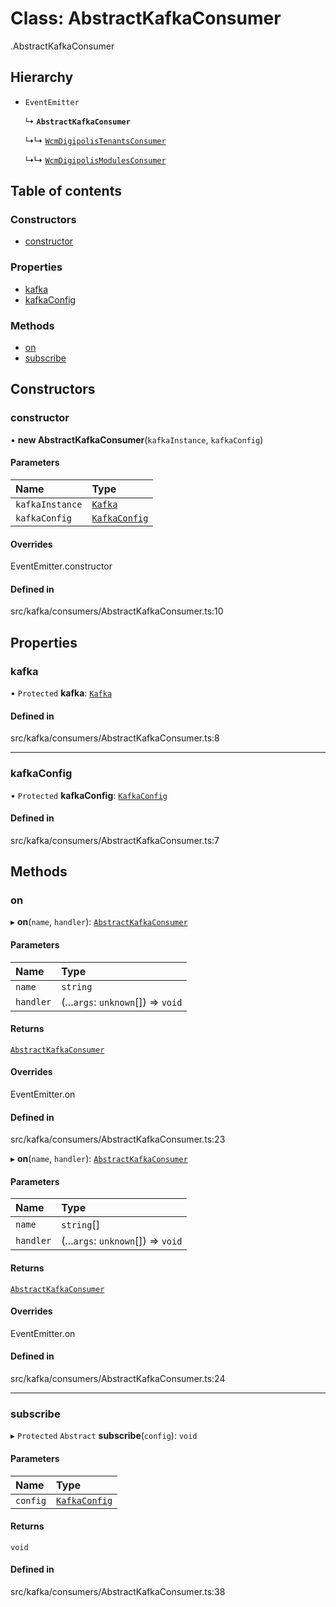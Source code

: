 # Class: AbstractKafkaConsumer

[<internal>](../wiki/%3Cinternal%3E).AbstractKafkaConsumer

## Hierarchy

- `EventEmitter`

  ↳ **`AbstractKafkaConsumer`**

  ↳↳ [`WcmDigipolisTenantsConsumer`](../wiki/%3Cinternal%3E.WcmDigipolisTenantsConsumer)

  ↳↳ [`WcmDigipolisModulesConsumer`](../wiki/%3Cinternal%3E.WcmDigipolisModulesConsumer)

## Table of contents

### Constructors

- [constructor](../wiki/%3Cinternal%3E.AbstractKafkaConsumer#constructor)

### Properties

- [kafka](../wiki/%3Cinternal%3E.AbstractKafkaConsumer#kafka)
- [kafkaConfig](../wiki/%3Cinternal%3E.AbstractKafkaConsumer#kafkaconfig)

### Methods

- [on](../wiki/%3Cinternal%3E.AbstractKafkaConsumer#on)
- [subscribe](../wiki/%3Cinternal%3E.AbstractKafkaConsumer#subscribe)

## Constructors

### constructor

• **new AbstractKafkaConsumer**(`kafkaInstance`, `kafkaConfig`)

#### Parameters

| Name | Type |
| :------ | :------ |
| `kafkaInstance` | [`Kafka`](../wiki/%3Cinternal%3E.Kafka) |
| `kafkaConfig` | [`KafkaConfig`](../wiki/%3Cinternal%3E.KafkaConfig) |

#### Overrides

EventEmitter.constructor

#### Defined in

src/kafka/consumers/AbstractKafkaConsumer.ts:10

## Properties

### kafka

• `Protected` **kafka**: [`Kafka`](../wiki/%3Cinternal%3E.Kafka)

#### Defined in

src/kafka/consumers/AbstractKafkaConsumer.ts:8

___

### kafkaConfig

• `Protected` **kafkaConfig**: [`KafkaConfig`](../wiki/%3Cinternal%3E.KafkaConfig)

#### Defined in

src/kafka/consumers/AbstractKafkaConsumer.ts:7

## Methods

### on

▸ **on**(`name`, `handler`): [`AbstractKafkaConsumer`](../wiki/%3Cinternal%3E.AbstractKafkaConsumer)

#### Parameters

| Name | Type |
| :------ | :------ |
| `name` | `string` |
| `handler` | (...`args`: `unknown`[]) => `void` |

#### Returns

[`AbstractKafkaConsumer`](../wiki/%3Cinternal%3E.AbstractKafkaConsumer)

#### Overrides

EventEmitter.on

#### Defined in

src/kafka/consumers/AbstractKafkaConsumer.ts:23

▸ **on**(`name`, `handler`): [`AbstractKafkaConsumer`](../wiki/%3Cinternal%3E.AbstractKafkaConsumer)

#### Parameters

| Name | Type |
| :------ | :------ |
| `name` | `string`[] |
| `handler` | (...`args`: `unknown`[]) => `void` |

#### Returns

[`AbstractKafkaConsumer`](../wiki/%3Cinternal%3E.AbstractKafkaConsumer)

#### Overrides

EventEmitter.on

#### Defined in

src/kafka/consumers/AbstractKafkaConsumer.ts:24

___

### subscribe

▸ `Protected` `Abstract` **subscribe**(`config`): `void`

#### Parameters

| Name | Type |
| :------ | :------ |
| `config` | [`KafkaConfig`](../wiki/%3Cinternal%3E.KafkaConfig) |

#### Returns

`void`

#### Defined in

src/kafka/consumers/AbstractKafkaConsumer.ts:38
